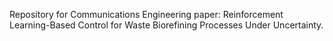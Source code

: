 Repository for Communications Engineering paper: Reinforcement Learning-Based Control for Waste Biorefining Processes Under Uncertainty.
